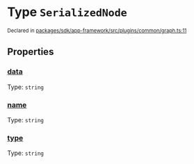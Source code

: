 # Type `SerializedNode`
<sub>Declared in [packages/sdk/app-framework/src/plugins/common/graph.ts:11](https://github.com/dxos/dxos/blob/56c97ac85/packages/sdk/app-framework/src/plugins/common/graph.ts#L11)</sub>




## Properties
### [data](https://github.com/dxos/dxos/blob/56c97ac85/packages/sdk/app-framework/src/plugins/common/graph.ts#L13)
Type: <code>string</code>




### [name](https://github.com/dxos/dxos/blob/56c97ac85/packages/sdk/app-framework/src/plugins/common/graph.ts#L12)
Type: <code>string</code>




### [type](https://github.com/dxos/dxos/blob/56c97ac85/packages/sdk/app-framework/src/plugins/common/graph.ts#L14)
Type: <code>string</code>





